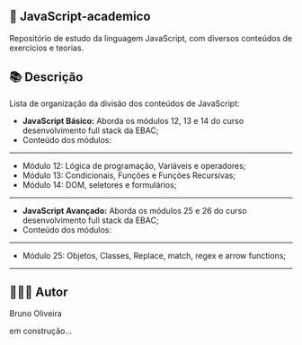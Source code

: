 ## 📝 JavaScript-academico
Repositório de estudo da linguagem JavaScript, com diversos conteúdos de exercicios e teorias.

## 📚 Descrição

Lista de organização da divisão dos conteúdos de JavaScript:

- **JavaScript Básico:** Aborda os módulos 12, 13 e 14 do curso desenvolvimento full stack da EBAC;
- Conteúdo dos módulos:
---
- Módulo 12: Lógica de programação, Variáveis e operadores;
- Módulo 13: Condicionais, Funções e Funções Recursivas;
- Módulo 14: DOM, seletores e formulários;
---

- **JavaScript Avançado:** Aborda os módulos 25 e 26 do curso desenvolvimento full stack da EBAC;
- Conteúdo dos módulos:
---
- Módulo 25: Objetos, Classes, Replace, match, regex e arrow functions;
---

## 🙋🏻‍♂️ Autor

Bruno Oliveira

em construção...

